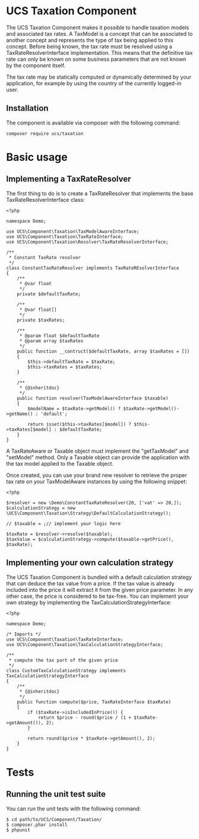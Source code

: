 # UCS Taxation Component

The UCS Taxation Component makes it possible to handle taxation models and
associated tax rates. A TaxModel is a concept that can be associated
to another concept and represents the type of tax being applied
to this concept. Before being known, the tax rate must be resolved
using a TaxRateResolverInterface implementation. This means that the
definitive tax rate can only be known on some business parameters that
are not known by the component itself.

The tax rate may be statically computed or dynamically determined
by your application, for example by using the country of the currently logged-in
user.

## Installation

The component is available via composer with the following command:

    composer require ucs/taxation

# Basic usage

## Implementing a TaxRateResolver

The first thing to do is to create a TaxRateResolver that implements the base
TaxRateResolverInterface class:

    <?php

    namespace Demo;

    use UCS\Component\Taxation\TaxModelAwareInterface;
    use UCS\Component\Taxation\TaxRateInterface;
    use UCS\Component\Taxation\Resolver\TaxRateResolverInterface;

    /**
     * Constant TaxRate resolver
     */
    class ConstantTaxRateResolver implements TaxRateREsolverInterface
    {
        /**
         * @var float
         */
        private $defaultTaxRate;

        /**
         * @var float[]
         */
        private $taxRates;

        /**
         * @param float $defaultTaxRate
         * @param array $taxRates
         */
        public function __contruct($defaultTaxRate, array $taxRates = [])
        {
            $this->defaultTaxRate = $taxRate;
            $this->taxRates = $taxRates;
        }

        /**
         * {@inheritdoc}
         */
        public function resolver(TaxModelAwareInterface $taxable)
        {
            $modelName = $taxRate->getModel() ? $taxRate->getModel()->getName() : 'default';

            return isset($this->taxRates[$model]) ? $this->taxRates[$model] : $defaultTaxRate;
        }
    }

A TaxRateAware or Taxable object must implement the "getTaxModel" and "setModel"
method. Only a Taxable object can provide the application with the
tax model applied to the Taxable object.

Once created, you can use your brand new resolver to retrieve the proper
tax rate on your TaxModelAware instances by using the following snippet:

    <?php

    $resolver = new \Demo\ConstantTaxRateResolver(20, ['vat' => 20,]);
    $calculationStrategy = new \UCS\Component\Taxation\Strategy\DefaultCalculationStrategy();

    // $taxable = ;// implement your logic here

    $taxRate = $resolver->resolve($taxable);
    $taxValue = $calculationStrategy->compute($taxable->getPrice(), $taxRate);

## Implementing your own calculation strategy

The UCS Taxation Component is bundled with a default calculation strategy that can
deduce the tax value from a price. If the tax value is already included into the
price it will extract it from the given price parameter. In any other case, the price
is considered to be tax-free. You can implement your own strategy by implementing the
TaxCalculationStrategyInterface:

    <?php

    namespace Demo;

    /* Imports */
    use UCS\Component\Taxation\TaxRateInterface;
    use UCS\Component\Taxation\TaxCalculationStrategyInterface;

    /**
     * compute the tax part of the given price
     */
    class CustomTaxCalculationStrategy implements TaxCalculationStrategyInterface
    {
        /**
         * {@inheritdoc}
         */
        public function compute($price, TaxRateInterface $taxRate)
        {
            if ($taxRate->isIncludedInPrice()) {
                return $price - round($price / (1 + $taxRate->getAmount()), 2);
            }

            return round($price * $taxRate->getAmount(), 2);
        }
    }

# Tests

## Running the unit test suite

You can run the unit tests with the following command:

    $ cd path/to/UCS/Component/Taxation/
    $ composer.phar install
    $ phpunit
